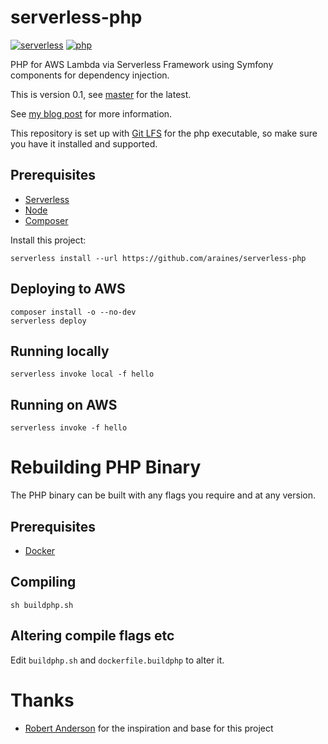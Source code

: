 # serverless-php
[![serverless](http://public.serverless.com/badges/v3.svg)](http://www.serverless.com)
[![php](https://img.shields.io/badge/language-php-blue.svg)](http://php.net)

PHP for AWS Lambda via Serverless Framework using Symfony components for
dependency injection.

This is version 0.1, see [master](https://github.com/araines/serverless-php)
for the latest.

See [my blog post](https://medium.com/@araines/serverless-php-630bb3e950f5)
for more information.

This repository is set up with [Git LFS](https://git-lfs.github.com/) for the
php executable, so make sure you have it installed and supported.

## Prerequisites
* [Serverless](https://serverless.com/)
* [Node](https://nodejs.org)
* [Composer](https://getcomposer.org/)

Install this project:
```
serverless install --url https://github.com/araines/serverless-php
```

## Deploying to AWS
```
composer install -o --no-dev
serverless deploy
```

## Running locally
```
serverless invoke local -f hello
```

## Running on AWS
```
serverless invoke -f hello
```

# Rebuilding PHP Binary
The PHP binary can be built with any flags you require and at any version.

## Prerequisites
* [Docker](https://www.docker.com/)

## Compiling
```
sh buildphp.sh
```

## Altering compile flags etc
Edit `buildphp.sh` and `dockerfile.buildphp` to alter it.

# Thanks
* [Robert Anderson](https://github.com/ZeroSharp/serverless-php) for the
inspiration and base for this project
